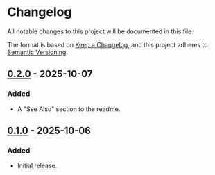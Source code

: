 Changelog
=========

All notable changes to this project will be documented in this file.

The format is based on [Keep a Changelog](https://keepachangelog.com/en/1.1.0/),
and this project adheres to [Semantic Versioning](https://semver.org/spec/v2.0.0.html).

[0.2.0] - 2025-10-07
--------------------

### Added

- A "See Also" section to the readme.

[0.1.0] - 2025-10-06
--------------------

### Added

- Initial release.

[0.2.0]: https://github.com/jbenner-radham/node-is-x/compare/v0.1.0...v0.2.0
[0.1.0]: https://github.com/jbenner-radham/node-is-x/releases/tag/v0.1.0
